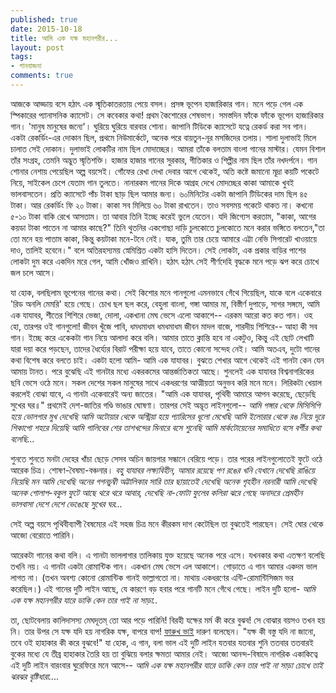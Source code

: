 ```yaml
---
published: true
date: 2015-10-18
title: আমি এক যক্ষ মহানগরীর...
layout: post
tags:
- গানবাজনা
comments: true
---
```

আজকে আড্ডায় বসে হঠাৎ এক স্মৃতিকাতরতায় পেয়ে বসল। প্রসঙ্গ ভূপেন হাজারিকার গান। মনে পড়ে গেল এক স্পিকারের প্যানাসনিক ক্যাসেট। সে কবেকার কথা! প্রথম কৈশোরের শেষভাগ। সমস্তদিন ফাঁকে ফাঁকে ভূপেন হাজারিকার গান। 'মানুষ মানুষের জন্যে'। ঘুরিয়ে ঘুরিয়ে বারবার শোনা। জাপানি টিডিকে ক্যাসেটে যত্নে রেকর্ড করা সব গান। একটা রেকর্ডিং-এর দোকান ছিল, প্রথমে নিউমার্কেটে, অনেক পরে বায়তুন-নূর মসজিদের তলায়। শালা দুলাভাই মিলে চালাত সেই দোকান। দুলাভাই লোকটির নাম ছিল মোদাচ্ছের। আমরা তাঁকে বলতাম বাংলা গানের মাস্টার। যেমন বিশাল তাঁর সংগ্রহ, তেমনি অদ্ভুত স্মৃতিশক্তি। হাজার হাজার গানের সুরকার, গীতিকার ও শিল্পীর নাম ছিল তাঁর নখদর্পনে। গান শোনার নেশায় পেয়েছিল অল্প বয়সেই। গোঁফের রেখা দেখা দেবার আগে থেকেই, অতি কষ্টে জমানো মূদ্রা কয়টি পকেটে নিয়ে, সাইকেল চেপে যেতাম গান তুলতে। নানারকম গানের দিকে আগ্রহ দেখে মোদচ্ছের কাকা আমাকে খুবই ভালবাসতেন। প্রতি ক্যাসেটে পাঁচ টাকা ছাড় ছিল আমার জন্য। ৬০মিনিটের একটা জাপানি টিডিকের দাম ছিল ৪৫ টাকা। আর রেকর্ডিং ফি ২০ টাকা। কাকা সব মিলিয়ে ৬০ টাকা রাখতেন। তাও সবসময় পকেটে থাকত না। কখনো ৫-১০ টাকা বাকি রেখে আসতাম। তা আবার তিনি ইচ্ছে করেই ভুলে যেতেন। যদি জিগ্যেস করতাম, "কাকা, আগের কয়ডা টাকা পাতেন না আমার কাছে?" তিনি থুতনির একগোছা দাড়ি চুলকোতে চুলকোতে মনে করার ভঙ্গিতে বলতেন,"তা তো মনে হয় পাতাম কাকা, কিন্তু কয়টাকা মনে-টনে নেই। যাক, তুমি তার চেয়ে আমারে এট্টা নেভি সিগারেট খাওয়ায়ে দাও, তালিই হবেনে।" বলে অতিরহস্যময় স্নেমিশ্রিত একটা হাসি দিতেন। সেই লোকটা, এক প্রকার বাড়ির পাশের লোকটা দুম করে একদিন মরে গেল, আমি খোঁজও রাখিনি। হঠাৎ হঠাৎ সেই শীর্ণদেহি বৃদ্ধকে মনে পড়ে ঝপ করে চোখে জল চলে আসে।

যা হোক, বলছিলাম ভূপেনের গানের কথা। সেই কিশোর মনে গানগুলো এমনভাবে গেঁথে গিয়েছিল, যাকে বলে একেবারে 'রিড অনলি মেমরি' হয়ে গেছে। চোখ ছল ছল করে, বেহুলা বাংলা, গঙ্গা আমার মা, বিস্তীর্ণ দুপাড়ে, সাগর সঙ্গমে, আমি এক যাযাবর, শীতের শিশিরে ভেজা, দোলা, একখানা মেঘ ভেসে এলো আকাশে-- এরকম আরো কত কত গান। ওহ হো, তারপর ওই গানগুলো! জীবন খুঁজে পাবি, ধমধমাধম ধমধমাধম জীবন মাদল বাজে, শারদীয় শিশিরে-- আহা কী সব গান। ইচ্ছে করে একেকটা গান নিয়ে আলাদা করে বলি। আমার তাতে ক্লান্তি হবে না একটুও, কিন্তু এই ছোট লেখাটি যারা দয়া করে পড়ছেন, তাদের ধৈর্য্যের বিরাট পরীক্ষা হয়ে যাবে, তাতে কোনো সন্দেহ নেই। আমি অতএব, দুটো গানের কথা বিশেষ করে বলতে চাই। একটা হলো আমি- আমি এক যাযাবর। বুঝতে শেখার আগে থেকেই এই গানটা কেন যেন আমায় টানত। পরে বুঝেছি এই গানটার মধ্যে একরকমের আন্তর্জাতিকতা আছে। শুনলেই এক যাযাবর বিশ্বনাগরিকের ছবি ভেসে ওঠে মনে। সকল দেশের সকল মানুষের সাথে একধরণের আত্মীয়তা অনুভব করি মনে মনে। লিরিকটা খেয়াল করলেই বোঝা যাবে, এ গানটা একেবারেই অন্য জাতের। "আমি এক যাযাবর, পৃথিবী আমারে আপন করেছে, ছেড়েছি সুখের ঘর॥" প্রথমেই দেশ-জাতির গণ্ডি ভাঙার ঘোষণা। তারপর সেই অদ্ভূত লাইনগুলো--
_আমি গঙ্গার থেকে মিসিসিপি হয়ে ভোলগার মুখ দেখেছি_
_আমি অটোয়ার থেকে অস্ট্রিয়া হয়ে প্যারিসের ধূলো মেখেছি_
_আমি ইলোরার থেকে রঙ নিয়ে দূরে শিকাগো শহরে দিয়েছি_
_আমি গালিবের শের তাশখন্দের মিনারে বসে শুনেছি_
_আমি মার্কটোয়েনের সমাধিতে বসে বর্গীর কথা বলেছি..._

শুনতে শুনতে মনটা দেহের খাঁচা ছেড়ে সেসব অচিন জায়গার সন্ধানে বেরিয়ে পড়ে। তার পরের লাইনগুলোতেই ফুটে ওঠে আরেক চিত্র। শোষণ-বৈষম্য-বঞ্চনার।
_বহু যাযাবর লক্ষ্যবিহীন, আমার রয়েছে পণ_
_রঙের খনি যেখানে দেখেছি রাঙিয়ে নিয়েছি মন_
_আমি দেখেছি অনের গগনচুম্বী অট্টালিকার সারি_
_তার ছায়াতেই দেখেছি অনেক গৃহহীন নরনারী_
_আমি দেখেছি অনেক গোলাপ-বকুল ফুটে আছে থরে থরে_
_আবার, দেখেছি না-ফোটা ফুলের কলিরা ঝরে গেছে অনাদরে_
_প্রেমহীন ভালবাসা দেশে দেশে ভেঙেছে সুখের ঘর..._

সেই অল্প বয়সে পৃথিবীব্যাপী বৈষম্যের এই সহজ চিত্র মনে কীরকম দাগ কেটেছিল তা বুঝতেই পারছেন। সেই ঘোর থেকে আজো বেরোতে পারিনি।

আরেকটা গানের কথা বলি। এ গানটা ভাললাগার তালিকায় যুক্ত হয়েছে অনেক পরে এসে। যখনকার কথা এতক্ষণ বলেছি তখনি নয়। এ গানটা একটা রোমান্টিক গান। একখান মেঘ ভেসে এল আকাশে। গোড়াতে এ গান আমার একদম ভাল লাগত না। (তখন অবশ্য কোনো রোমান্টিক গানই ভাল্লাগতো না। মাথায় একধরণের এন্টি-রোমান্টিসিজম ভর করেছিল।) এই গানের দুটি লাইন আছে, যে কারণে বড় হবার পরে গানটি মনে গেঁথে গেছে। লাইন দুটি হলো-
_আমি এক যক্ষ মহানগরীর_
_যারে ডাকি কেন তার পাই না সাড়া.._

তা, ছোটবেলায় কালিদাসস্য মেঘদূতম্ তো আর পড়ে পারিনি! বিরহী যক্ষের মর্ম কী করে বুঝব! সে বোঝার বয়সও তখন হয় নি। তার উপর সে যক্ষ যদি হয় নাগরিক যক্ষ, বাপরে বাপ! [ফারুখ ভাই](https://www.facebook.com/farukh.siddhertho "ফারুখ সিদ্ধার্থ") দারুণ বলেছেন। "যক্ষ কী বস্তু যদি না জানো, তবে ওই হাহাকার কী করে বুঝবে!" যা হোক, এ গান, বলা ভাল এই দুটি লাইন যতবার যতবার শুনি ততবার ততবারই বুকের মধ্যে যে তীব্র হাহাকার তৈরি হয় তা বুঝিয়ে বলার ক্ষমতা আমার নেই। আজো আনন্দ-বিষাদে নাগরিক একাকিত্বে এই দুটি লাইন বারংবার ঘুরেফিরে মনে আসে--
_আমি এক যক্ষ মহানগরীর_
_যারে ডাকি কেন তার পাই না সাড়া_
_চোখে তাই ঝরঝর বৃষ্টিধারা...._
